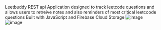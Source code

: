 Leetbuddy REST api
Application designed to track leetcode questions and allows users to retreive notes and also reminders of most critical leetcoode questions
Built with JavaScript and Firebase Cloud Storage
![image](https://user-images.githubusercontent.com/65264501/168420540-aafae308-5e40-458f-885a-f559a4f3ca6e.png)
![image](https://user-images.githubusercontent.com/65264501/168420600-440941e2-b9e2-49d4-8bfa-fb32693a556e.png)

